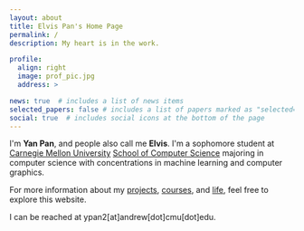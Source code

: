 ```yaml
---
layout: about
title: Elvis Pan's Home Page
permalink: /
description: My heart is in the work.

profile:
  align: right
  image: prof_pic.jpg
  address: >

news: true  # includes a list of news items
selected_papers: false # includes a list of papers marked as "selected={true}"
social: true  # includes social icons at the bottom of the page
---
```


I'm **Yan Pan**, and people also call me **Elvis**.
I'm a sophomore student at [Carnegie Mellon University](https://www.cmu.edu) [School of Computer Science](https://cs.cmu.edu) majoring in computer science with concentrations in machine learning and computer graphics.

For more information about my [projects](https://elvis-pan.github.io/projects/), [courses](https://elvis-pan.github.io/blog/2020/courses/), and [life](https://elvis-pan.github.io/blog/2020/introduction/), feel free to explore this website.

I can be reached at ypan2[at]andrew[dot]cmu[dot]edu.

